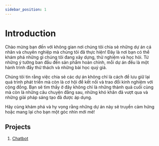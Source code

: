 ```yaml
---
sidebar_position: 1
---
```


# Introduction

Chào mừng bạn đến với không gian nơi chúng tôi chia sẻ những dự án cá nhân và chuyên nghiệp mà chúng tôi đã thực hiện! Đây là nơi bạn có thể khám phá những gì chúng tôi đang xây dựng, thử nghiệm và học hỏi. Từ những ý tưởng ban đầu đến sản phẩm hoàn chỉnh, mỗi dự án đều là một hành trình đầy thử thách và những bài học quý giá.

Chúng tôi tin rằng việc chia sẻ các dự án không chỉ là cách để lưu giữ lại quá trình phát triển mà còn là cơ hội để kết nối và trao đổi kinh nghiệm với cộng đồng. Bạn sẽ tìm thấy ở đây không chỉ là những thành quả cuối cùng mà còn là những câu chuyện đằng sau, những khó khăn đã vượt qua và những giải pháp sáng tạo đã được áp dụng.

Hãy cùng khám phá và hy vọng rằng những dự án này sẽ truyền cảm hứng hoặc mang lại cho bạn một góc nhìn mới mẻ!

## Projects

1. [Chatbot](./Chatbot)
